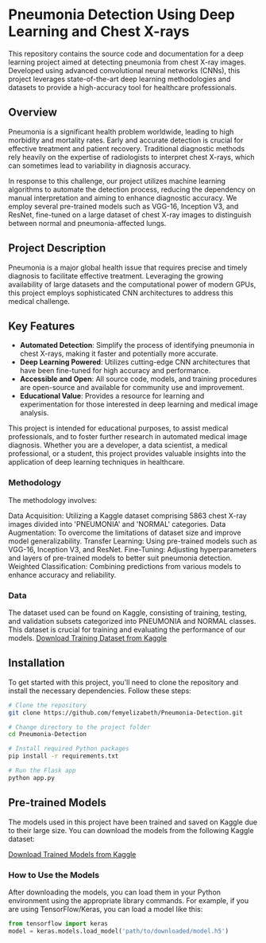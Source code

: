 # Pneumonia Detection Using Deep Learning and Chest X-rays
This repository contains the source code and documentation for a deep learning project aimed at detecting pneumonia from chest X-ray images. Developed using advanced convolutional neural networks (CNNs), this project leverages state-of-the-art deep learning methodologies and datasets to provide a high-accuracy tool for healthcare professionals.

## Overview
Pneumonia is a significant health problem worldwide, leading to high morbidity and mortality rates. Early and accurate detection is crucial for effective treatment and patient recovery. Traditional diagnostic methods rely heavily on the expertise of radiologists to interpret chest X-rays, which can sometimes lead to variability in diagnosis accuracy.

In response to this challenge, our project utilizes machine learning algorithms to automate the detection process, reducing the dependency on manual interpretation and aiming to enhance diagnostic accuracy. We employ several pre-trained models such as VGG-16, Inception V3, and ResNet, fine-tuned on a large dataset of chest X-ray images to distinguish between normal and pneumonia-affected lungs.

## Project Description
Pneumonia is a major global health issue that requires precise and timely diagnosis to facilitate effective treatment.
Leveraging the growing availability of large datasets and the computational power of modern GPUs, this project employs sophisticated CNN architectures to address this medical challenge.

## Key Features

- **Automated Detection**: Simplify the process of identifying pneumonia in chest X-rays, making it faster and potentially more accurate.
- **Deep Learning Powered**: Utilizes cutting-edge CNN architectures that have been fine-tuned for high accuracy and performance.
- **Accessible and Open**: All source code, models, and training procedures are open-source and available for community use and improvement.
- **Educational Value**: Provides a resource for learning and experimentation for those interested in deep learning and medical image analysis.

This project is intended for educational purposes, to assist medical professionals, and to foster further research in automated medical image diagnosis. Whether you are a developer, a data scientist, a medical professional, or a student, this project provides valuable insights into the application of deep learning techniques in healthcare.

### Methodology
The methodology involves:

Data Acquisition: Utilizing a Kaggle dataset comprising 5863 chest X-ray images divided into 'PNEUMONIA' and 'NORMAL' categories.
Data Augmentation: To overcome the limitations of dataset size and improve model generalizability.
Transfer Learning: Using pre-trained models such as VGG-16, Inception V3, and ResNet.
Fine-Tuning: Adjusting hyperparameters and layers of pre-trained models to better suit pneumonia detection.
Weighted Classification: Combining predictions from various models to enhance accuracy and reliability.

### Data
The dataset used can be found on Kaggle, consisting of training, testing, and validation subsets categorized into PNEUMONIA and NORMAL classes. 
This dataset is crucial for training and evaluating the performance of our models.
[Download Training Dataset from Kaggle](https://www.kaggle.com/datasets/paultimothymooney/chest-xray-pneumonia)

## Installation

To get started with this project, you'll need to clone the repository and install the necessary dependencies. Follow these steps:

```bash
# Clone the repository
git clone https://github.com/femyelizabeth/Pneumonia-Detection.git

# Change directory to the project folder
cd Pneumonia-Detection

# Install required Python packages
pip install -r requirements.txt

# Run the Flask app
python app.py
```

## Pre-trained Models

The models used in this project have been trained and saved on Kaggle due to their large size. You can download the models from the following Kaggle dataset:

[Download Trained Models from Kaggle](https://www.kaggle.com/datasets/femyelizabeth/model-files/data)

### How to Use the Models

After downloading the models, you can load them in your Python environment using the appropriate library commands. For example, if you are using TensorFlow/Keras, you can load a model like this:

```python
from tensorflow import keras
model = keras.models.load_model('path/to/downloaded/model.h5')


